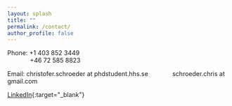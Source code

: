 ```yaml
---
layout: splash
title: ""
permalink: /contact/
author_profile: false
---
```


<!-- Christofer Schroeder --> 
<!-- Department of Economics --> 
<!-- Stockholm School of Economics --> 
<!-- Box 6501 -->
<!-- 113 83 Stockholm --> 
<!-- Sweden -->

Phone: +1 403 852 3449  
&nbsp;&nbsp;&nbsp;&nbsp;&nbsp;&nbsp;&nbsp;&nbsp;&nbsp;&nbsp;&nbsp;&nbsp;&nbsp;+46 72 585 8823

Email: christofer.schroeder at phdstudent.hhs.se
&nbsp;&nbsp;&nbsp;&nbsp;&nbsp;&nbsp;&nbsp;&nbsp;&nbsp;&nbsp;&nbsp;&nbsp;&nbsp;schroeder.chris at gmail.com

[LinkedIn](https://www.linkedin.com/in/christofer-schroeder-4439b91b4){:target="_blank"}
